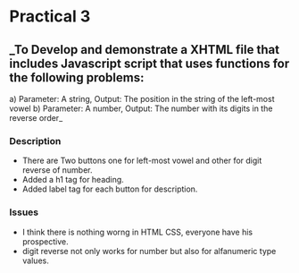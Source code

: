 # Practical 3
## _To Develop and demonstrate a XHTML file that includes Javascript script that uses functions for the following problems:
  a) Parameter: A string, Output: The position in the string of the left-most vowel
  b) Parameter: A number, Output: The number with its digits in the reverse order_

### Description
- There are Two buttons one for left-most vowel and other for digit reverse of number. 
- Added a h1 tag for heading.
- Added label tag for each button for description. 
### Issues
- I think there is nothing worng in HTML CSS, everyone have his prospective.
- digit reverse not only works for number but also for alfanumeric type values.
